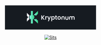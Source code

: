 <p align="center">
  <a href="https://kryptonum.eu">
    <img alt="Kryptonum" src="https://raw.githubusercontent.com/KryptonumDev/kryptonum-gatsby/main/src/resources/images/kryptonum-github.jpeg" width="300" />
  </a>
</p><p align="center">
  <a href="https://sits.eu">
    <img alt="Sits" src="https://raw.githubusercontent.com/KryptonumDev/sits/master/static/sites/default/files/logo.svg" width="300" />
  </a>
</p>